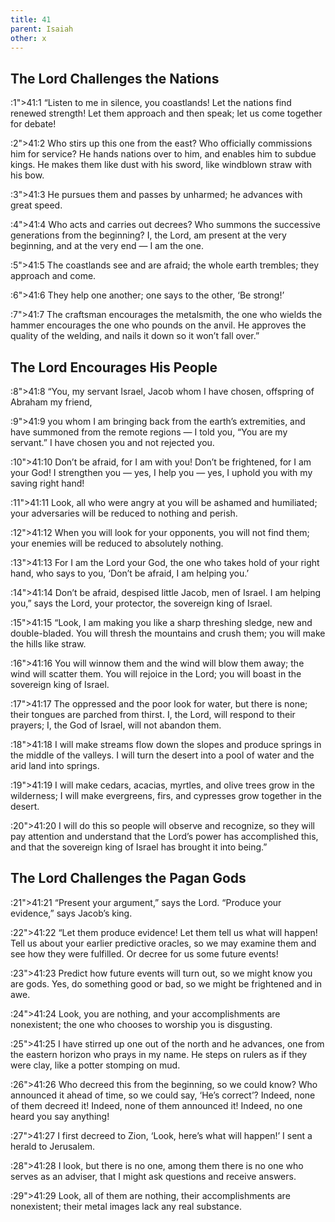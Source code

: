 ```yaml
---
title: 41
parent: Isaiah
other: x
---
```


## The Lord Challenges the Nations


:1">41:1</a> “Listen to me in silence, you coastlands!
Let the nations find renewed strength!
Let them approach and then speak;
let us come together for debate!

:2">41:2</a> Who stirs up this one from the east?
Who officially commissions him for service?
He hands nations over to him,
and enables him to subdue kings.
He makes them like dust with his sword,
like windblown straw with his bow.

:3">41:3</a> He pursues them and passes by unharmed;
he advances with great speed.

:4">41:4</a> Who acts and carries out decrees?
Who summons the successive generations from the beginning?
I, the Lord, am present at the very beginning,
and at the very end — I am the one.

:5">41:5</a> The coastlands see and are afraid;
the whole earth trembles;
they approach and come.

:6">41:6</a> They help one another;
one says to the other, ‘Be strong!’

:7">41:7</a> The craftsman encourages the metalsmith,
the one who wields the hammer encourages the one who pounds on the anvil.
He approves the quality of the welding,
and nails it down so it won’t fall over.”

## The Lord Encourages His People


:8">41:8</a> “You, my servant Israel,
Jacob whom I have chosen,
offspring of Abraham my friend,

:9">41:9</a> you whom I am bringing back from the earth’s extremities,
and have summoned from the remote regions — 
I told you, “You are my servant.”
I have chosen you and not rejected you.

:10">41:10</a> Don’t be afraid, for I am with you!
Don’t be frightened, for I am your God!
I strengthen you — 
yes, I help you — 
yes, I uphold you with my saving right hand!

:11">41:11</a> Look, all who were angry at you will be ashamed and humiliated;
your adversaries will be reduced to nothing and perish.

:12">41:12</a> When you will look for your opponents, you will not find them;
your enemies will be reduced to absolutely nothing.

:13">41:13</a> For I am the Lord your God,
the one who takes hold of your right hand,
who says to you, ‘Don’t be afraid, I am helping you.’

:14">41:14</a> Don’t be afraid, despised little Jacob,
men of Israel.
I am helping you,” says the Lord,
your protector, the sovereign king of Israel.

:15">41:15</a> “Look, I am making you like a sharp threshing sledge,
new and double-bladed.
You will thresh the mountains and crush them;
you will make the hills like straw.

:16">41:16</a> You will winnow them and the wind will blow them away;
the wind will scatter them.
You will rejoice in the Lord;
you will boast in the sovereign king of Israel.

:17">41:17</a> The oppressed and the poor look for water, but there is none;
their tongues are parched from thirst.
I, the Lord, will respond to their prayers;
I, the God of Israel, will not abandon them.

:18">41:18</a> I will make streams flow down the slopes
and produce springs in the middle of the valleys.
I will turn the desert into a pool of water
and the arid land into springs.

:19">41:19</a> I will make cedars, acacias, myrtles, and olive trees grow in the wilderness;
I will make evergreens, firs, and cypresses grow together in the desert.

:20">41:20</a> I will do this so people will observe and recognize,
so they will pay attention and understand
that the Lord’s power has accomplished this,
and that the sovereign king of Israel has brought it into being.”

## The Lord Challenges the Pagan Gods


:21">41:21</a> “Present your argument,” says the Lord.
“Produce your evidence,” says Jacob’s king.

:22">41:22</a> “Let them produce evidence! Let them tell us what will happen!
Tell us about your earlier predictive oracles,
so we may examine them and see how they were fulfilled.
Or decree for us some future events!

:23">41:23</a> Predict how future events will turn out,
so we might know you are gods.
Yes, do something good or bad,
so we might be frightened and in awe.

:24">41:24</a> Look, you are nothing, and your accomplishments are nonexistent;
the one who chooses to worship you is disgusting.

:25">41:25</a> I have stirred up one out of the north and he advances,
one from the eastern horizon who prays in my name.
He steps on rulers as if they were clay,
like a potter stomping on mud.

:26">41:26</a> Who decreed this from the beginning, so we could know?
Who announced it ahead of time, so we could say, ‘He’s correct’?
Indeed, none of them decreed it!
Indeed, none of them announced it!
Indeed, no one heard you say anything!

:27">41:27</a> I first decreed to Zion, ‘Look, here’s what will happen!’
I sent a herald to Jerusalem.

:28">41:28</a> I look, but there is no one,
among them there is no one who serves as an adviser,
that I might ask questions and receive answers.

:29">41:29</a> Look, all of them are nothing,
their accomplishments are nonexistent;
their metal images lack any real substance.
